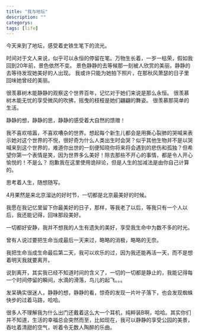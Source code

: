 ```yaml
---
title: "我与地坛"
description: ""
categorys: 
tags: [life]
---
```



今天来到了地坛，感受着史铁生笔下的流光。

时间对于文人来说，似乎可以永恒的停留在笔。万物生长着，一岁一枯荣，假如我回到20年前，景色依然不变。
景色静静的去等候那一刻被人欣赏的美丽，静静的去等待发现她美好的人出现。
我或许只能为她拍下照片，在那秋风萧瑟的日子里回味她曾经的美丽。

很羡慕树木能静静的观察这个世界百年，记忆对于她们来说是那么永恒。
很羡慕树木能无忧的享受微风的吹拂，摇曳的枝桠是她们翩翩的舞姿。
很羡慕那简单的生活。

静静的想，静静的思，静静的感受着大自然的馈赠！

我不喜欢喧嚣，不喜欢嘈杂的世界。想起每个新生儿都会是用撕心裂肺的哭喊来表示她对这个世界的不悦，很好奇为什么人类出生时会哭？似乎其他生物并不是以哭喊来到这个世界的，难道你出世的一刻便知晓你将来将会遇到的悲伤和孤独？但希望你第一个表情是笑，因为世界多么美好！除去那些不开心的事情，都是令人开心愉悦的！不是么？
抱歉我在这里使用诡辩论，但是人生的加减法是由你自己计算的。

思考着人生，随想随写。

4月果然是来北京溜达的好时节，一切都是北京最美好的时候。

我愿在我记忆里留下你最美好的日子，那样，等我老了以后，等我只有一个人以后，我还能记得，回味那段美好。

一切都好安静，我并不想我的人生有遗失的美好，享受我生命中为数不多的时光。

曾有人说过要把生命当成最后一天来过，略略的消极，略略的无奈。

我把生命当成生命最后第二天，我可以欢乐的过，因为我还能再活一天，而不是想着明天我就要离开。

说到离开，其实我已经不知道时间的含义了，一切的一切都是静止的，我能记得每一个时间停留的瞬间，水滴的滑落，鸟儿的起飞。。。

发呆确实很迷人，静静的想，静静的看，惊奇的发现一片叶子落下，也会发现蜘蛛快步的过着马路，哈哈。

很多人不理解我为什么出门还戴着这么大一个耳机，纯粹装B啊，哈哈。其实你们并不知道，生活的幸福总会突然而至，比如现在，我可以静静的享受公园的美景，吞吐着清甜的空气，听着令无数人陶醉的乐曲。
